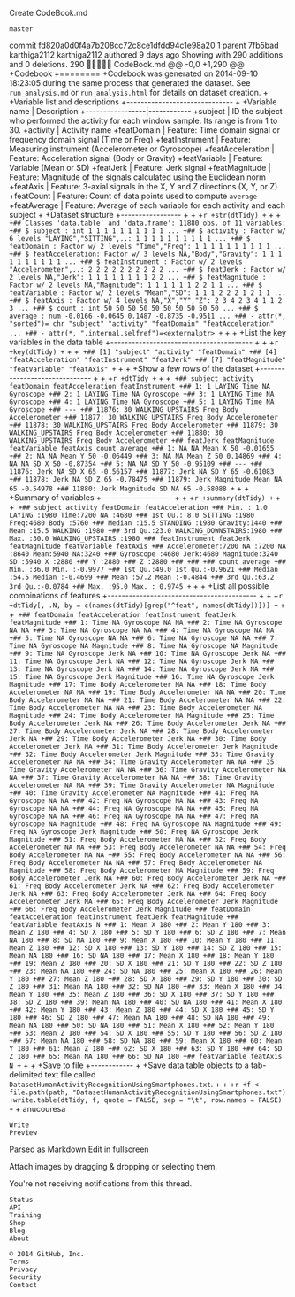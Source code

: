 Create CodeBook.md

    master

commit fd820a0d0f4a7b208cc72c8ce1dfdd94c1e98a20 1 parent 7fb5bad
karthiga2112 karthiga2112 authored 9 days ago
Showing with 290 additions and 0 deletions.
290  CodeBook.md
@@ -0,0 +1,290 @@
+Codebook
+========
+Codebook was generated on 2014-09-10 18:23:05 during the same process that generated the dataset. See `run_analysis.md` or `run_analysis.html` for details on dataset creation.
+
+Variable list and descriptions
+------------------------------
+
+Variable name | Description
+-----------------|------------
+subject | ID the subject who performed the activity for each window sample. Its range is from 1 to 30.
+activity | Activity name
+featDomain | Feature: Time domain signal or frequency domain signal (Time or Freq)
+featInstrument | Feature: Measuring instrument (Accelerometer or Gyroscope)
+featAcceleration | Feature: Acceleration signal (Body or Gravity)
+featVariable | Feature: Variable (Mean or SD)
+featJerk | Feature: Jerk signal
+featMagnitude | Feature: Magnitude of the signals calculated using the Euclidean norm
+featAxis | Feature: 3-axial signals in the X, Y and Z directions (X, Y, or Z)
+featCount | Feature: Count of data points used to compute `average`
+featAverage | Feature: Average of each variable for each activity and each subject
+
+Dataset structure
+-----------------
+
+
+```r
+str(dtTidy)
+```
+
+```
+## Classes 'data.table' and 'data.frame': 11880 obs. of 11 variables:
+## $ subject : int 1 1 1 1 1 1 1 1 1 1 ...
+## $ activity : Factor w/ 6 levels "LAYING","SITTING",..: 1 1 1 1 1 1 1 1 1 1 ...
+## $ featDomain : Factor w/ 2 levels "Time","Freq": 1 1 1 1 1 1 1 1 1 1 ...
+## $ featAcceleration: Factor w/ 3 levels NA,"Body","Gravity": 1 1 1 1 1 1 1 1 1 1 ...
+## $ featInstrument : Factor w/ 2 levels "Accelerometer",..: 2 2 2 2 2 2 2 2 2 2 ...
+## $ featJerk : Factor w/ 2 levels NA,"Jerk": 1 1 1 1 1 1 1 1 2 2 ...
+## $ featMagnitude : Factor w/ 2 levels NA,"Magnitude": 1 1 1 1 1 1 2 2 1 1 ...
+## $ featVariable : Factor w/ 2 levels "Mean","SD": 1 1 1 2 2 2 1 2 1 1 ...
+## $ featAxis : Factor w/ 4 levels NA,"X","Y","Z": 2 3 4 2 3 4 1 1 2 3 ...
+## $ count : int 50 50 50 50 50 50 50 50 50 50 ...
+## $ average : num -0.0166 -0.0645 0.1487 -0.8735 -0.9511 ...
+## - attr(*, "sorted")= chr "subject" "activity" "featDomain" "featAcceleration" ...
+## - attr(*, ".internal.selfref")=<externalptr>
+```
+
+
+List the key variables in the data table
+----------------------------------------
+
+
+```r
+key(dtTidy)
+```
+
+```
+## [1] "subject" "activity" "featDomain"
+## [4] "featAcceleration" "featInstrument" "featJerk"
+## [7] "featMagnitude" "featVariable" "featAxis"
+```
+
+
+Show a few rows of the dataset
+------------------------------
+
+
+```r
+dtTidy
+```
+
+```
+## subject activity featDomain featAcceleration featInstrument
+## 1: 1 LAYING Time NA Gyroscope
+## 2: 1 LAYING Time NA Gyroscope
+## 3: 1 LAYING Time NA Gyroscope
+## 4: 1 LAYING Time NA Gyroscope
+## 5: 1 LAYING Time NA Gyroscope
+## ---
+## 11876: 30 WALKING_UPSTAIRS Freq Body Accelerometer
+## 11877: 30 WALKING_UPSTAIRS Freq Body Accelerometer
+## 11878: 30 WALKING_UPSTAIRS Freq Body Accelerometer
+## 11879: 30 WALKING_UPSTAIRS Freq Body Accelerometer
+## 11880: 30 WALKING_UPSTAIRS Freq Body Accelerometer
+## featJerk featMagnitude featVariable featAxis count average
+## 1: NA NA Mean X 50 -0.01655
+## 2: NA NA Mean Y 50 -0.06449
+## 3: NA NA Mean Z 50 0.14869
+## 4: NA NA SD X 50 -0.87354
+## 5: NA NA SD Y 50 -0.95109
+## ---
+## 11876: Jerk NA SD X 65 -0.56157
+## 11877: Jerk NA SD Y 65 -0.61083
+## 11878: Jerk NA SD Z 65 -0.78475
+## 11879: Jerk Magnitude Mean NA 65 -0.54978
+## 11880: Jerk Magnitude SD NA 65 -0.58088
+```
+
+
+Summary of variables
+--------------------
+
+
+```r
+summary(dtTidy)
+```
+
+```
+## subject activity featDomain featAcceleration
+## Min. : 1.0 LAYING :1980 Time:7200 NA :4680
+## 1st Qu.: 8.0 SITTING :1980 Freq:4680 Body :5760
+## Median :15.5 STANDING :1980 Gravity:1440
+## Mean :15.5 WALKING :1980
+## 3rd Qu.:23.0 WALKING_DOWNSTAIRS:1980
+## Max. :30.0 WALKING_UPSTAIRS :1980
+## featInstrument featJerk featMagnitude featVariable featAxis
+## Accelerometer:7200 NA :7200 NA :8640 Mean:5940 NA:3240
+## Gyroscope :4680 Jerk:4680 Magnitude:3240 SD :5940 X :2880
+## Y :2880
+## Z :2880
+##
+##
+## count average
+## Min. :36.0 Min. :-0.9977
+## 1st Qu.:49.0 1st Qu.:-0.9621
+## Median :54.5 Median :-0.4699
+## Mean :57.2 Mean :-0.4844
+## 3rd Qu.:63.2 3rd Qu.:-0.0784
+## Max. :95.0 Max. : 0.9745
+```
+
+
+List all possible combinations of features
+------------------------------------------
+
+
+```r
+dtTidy[, .N, by = c(names(dtTidy)[grep("^feat", names(dtTidy))])]
+```
+
+```
+## featDomain featAcceleration featInstrument featJerk featMagnitude
+## 1: Time NA Gyroscope NA NA
+## 2: Time NA Gyroscope NA NA
+## 3: Time NA Gyroscope NA NA
+## 4: Time NA Gyroscope NA NA
+## 5: Time NA Gyroscope NA NA
+## 6: Time NA Gyroscope NA NA
+## 7: Time NA Gyroscope NA Magnitude
+## 8: Time NA Gyroscope NA Magnitude
+## 9: Time NA Gyroscope Jerk NA
+## 10: Time NA Gyroscope Jerk NA
+## 11: Time NA Gyroscope Jerk NA
+## 12: Time NA Gyroscope Jerk NA
+## 13: Time NA Gyroscope Jerk NA
+## 14: Time NA Gyroscope Jerk NA
+## 15: Time NA Gyroscope Jerk Magnitude
+## 16: Time NA Gyroscope Jerk Magnitude
+## 17: Time Body Accelerometer NA NA
+## 18: Time Body Accelerometer NA NA
+## 19: Time Body Accelerometer NA NA
+## 20: Time Body Accelerometer NA NA
+## 21: Time Body Accelerometer NA NA
+## 22: Time Body Accelerometer NA NA
+## 23: Time Body Accelerometer NA Magnitude
+## 24: Time Body Accelerometer NA Magnitude
+## 25: Time Body Accelerometer Jerk NA
+## 26: Time Body Accelerometer Jerk NA
+## 27: Time Body Accelerometer Jerk NA
+## 28: Time Body Accelerometer Jerk NA
+## 29: Time Body Accelerometer Jerk NA
+## 30: Time Body Accelerometer Jerk NA
+## 31: Time Body Accelerometer Jerk Magnitude
+## 32: Time Body Accelerometer Jerk Magnitude
+## 33: Time Gravity Accelerometer NA NA
+## 34: Time Gravity Accelerometer NA NA
+## 35: Time Gravity Accelerometer NA NA
+## 36: Time Gravity Accelerometer NA NA
+## 37: Time Gravity Accelerometer NA NA
+## 38: Time Gravity Accelerometer NA NA
+## 39: Time Gravity Accelerometer NA Magnitude
+## 40: Time Gravity Accelerometer NA Magnitude
+## 41: Freq NA Gyroscope NA NA
+## 42: Freq NA Gyroscope NA NA
+## 43: Freq NA Gyroscope NA NA
+## 44: Freq NA Gyroscope NA NA
+## 45: Freq NA Gyroscope NA NA
+## 46: Freq NA Gyroscope NA NA
+## 47: Freq NA Gyroscope NA Magnitude
+## 48: Freq NA Gyroscope NA Magnitude
+## 49: Freq NA Gyroscope Jerk Magnitude
+## 50: Freq NA Gyroscope Jerk Magnitude
+## 51: Freq Body Accelerometer NA NA
+## 52: Freq Body Accelerometer NA NA
+## 53: Freq Body Accelerometer NA NA
+## 54: Freq Body Accelerometer NA NA
+## 55: Freq Body Accelerometer NA NA
+## 56: Freq Body Accelerometer NA NA
+## 57: Freq Body Accelerometer NA Magnitude
+## 58: Freq Body Accelerometer NA Magnitude
+## 59: Freq Body Accelerometer Jerk NA
+## 60: Freq Body Accelerometer Jerk NA
+## 61: Freq Body Accelerometer Jerk NA
+## 62: Freq Body Accelerometer Jerk NA
+## 63: Freq Body Accelerometer Jerk NA
+## 64: Freq Body Accelerometer Jerk NA
+## 65: Freq Body Accelerometer Jerk Magnitude
+## 66: Freq Body Accelerometer Jerk Magnitude
+## featDomain featAcceleration featInstrument featJerk featMagnitude
+## featVariable featAxis N
+## 1: Mean X 180
+## 2: Mean Y 180
+## 3: Mean Z 180
+## 4: SD X 180
+## 5: SD Y 180
+## 6: SD Z 180
+## 7: Mean NA 180
+## 8: SD NA 180
+## 9: Mean X 180
+## 10: Mean Y 180
+## 11: Mean Z 180
+## 12: SD X 180
+## 13: SD Y 180
+## 14: SD Z 180
+## 15: Mean NA 180
+## 16: SD NA 180
+## 17: Mean X 180
+## 18: Mean Y 180
+## 19: Mean Z 180
+## 20: SD X 180
+## 21: SD Y 180
+## 22: SD Z 180
+## 23: Mean NA 180
+## 24: SD NA 180
+## 25: Mean X 180
+## 26: Mean Y 180
+## 27: Mean Z 180
+## 28: SD X 180
+## 29: SD Y 180
+## 30: SD Z 180
+## 31: Mean NA 180
+## 32: SD NA 180
+## 33: Mean X 180
+## 34: Mean Y 180
+## 35: Mean Z 180
+## 36: SD X 180
+## 37: SD Y 180
+## 38: SD Z 180
+## 39: Mean NA 180
+## 40: SD NA 180
+## 41: Mean X 180
+## 42: Mean Y 180
+## 43: Mean Z 180
+## 44: SD X 180
+## 45: SD Y 180
+## 46: SD Z 180
+## 47: Mean NA 180
+## 48: SD NA 180
+## 49: Mean NA 180
+## 50: SD NA 180
+## 51: Mean X 180
+## 52: Mean Y 180
+## 53: Mean Z 180
+## 54: SD X 180
+## 55: SD Y 180
+## 56: SD Z 180
+## 57: Mean NA 180
+## 58: SD NA 180
+## 59: Mean X 180
+## 60: Mean Y 180
+## 61: Mean Z 180
+## 62: SD X 180
+## 63: SD Y 180
+## 64: SD Z 180
+## 65: Mean NA 180
+## 66: SD NA 180
+## featVariable featAxis N
+```
+
+
+Save to file
+------------
+
+Save data table objects to a tab-delimited text file called `DatasetHumanActivityRecognitionUsingSmartphones.txt`.
+
+
+```r
+f <- file.path(path, "DatasetHumanActivityRecognitionUsingSmartphones.txt")
+write.table(dtTidy, f, quote = FALSE, sep = "\t", row.names = FALSE)
+```
+
anucouresa

    Write
    Preview

Parsed as Markdown Edit in fullscreen

Attach images by dragging & dropping or selecting them.

You're not receiving notifications from this thread.

    Status
    API
    Training
    Shop
    Blog
    About

    © 2014 GitHub, Inc.
    Terms
    Privacy
    Security
    Contact

